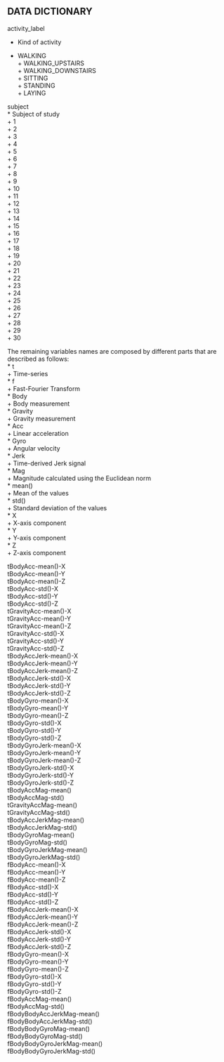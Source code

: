 ## DATA DICTIONARY

activity_label  
* Kind of activity  
+ WALKING  
        + WALKING_UPSTAIRS  
        + WALKING_DOWNSTAIRS  
        + SITTING  
        + STANDING  
        + LAYING  
  
subject  
    * Subject of study  
        + 1  
        + 2  
        + 3  
        + 4  
        + 5  
        + 6  
        + 7  
        + 8  
        + 9  
        + 10  
        + 11  
        + 12  
        + 13  
        + 14  
        + 15  
        + 16  
        + 17  
        + 18  
        + 19  
        + 20  
        + 21  
        + 22  
        + 23  
        + 24  
        + 25  
        + 26  
        + 27  
        + 28  
        + 29  
        + 30  
  
The remaining variables names are composed by different parts that are described as follows:  
    * t  
        + Time-series  
    * f  
        + Fast-Fourier Transform  
    * Body  
        + Body measurement  
    * Gravity  
        + Gravity measurement  
    * Acc  
        + Linear acceleration  
    * Gyro  
        + Angular velocity  
    * Jerk  
        + Time-derived Jerk signal  
    * Mag  
        + Magnitude calculated using the Euclidean norm  
    * mean()  
        + Mean of the values  
    * std()  
        + Standard deviation of the values  
    * X  
        + X-axis component  
    * Y  
        + Y-axis component  
    * Z  
        + Z-axis component  
  
tBodyAcc-mean()-X  
tBodyAcc-mean()-Y  
tBodyAcc-mean()-Z  
tBodyAcc-std()-X  
tBodyAcc-std()-Y  
tBodyAcc-std()-Z  
tGravityAcc-mean()-X  
tGravityAcc-mean()-Y  
tGravityAcc-mean()-Z  
tGravityAcc-std()-X  
tGravityAcc-std()-Y  
tGravityAcc-std()-Z  
tBodyAccJerk-mean()-X  
tBodyAccJerk-mean()-Y  
tBodyAccJerk-mean()-Z  
tBodyAccJerk-std()-X  
tBodyAccJerk-std()-Y  
tBodyAccJerk-std()-Z  
tBodyGyro-mean()-X  
tBodyGyro-mean()-Y  
tBodyGyro-mean()-Z  
tBodyGyro-std()-X  
tBodyGyro-std()-Y  
tBodyGyro-std()-Z  
tBodyGyroJerk-mean()-X  
tBodyGyroJerk-mean()-Y  
tBodyGyroJerk-mean()-Z  
tBodyGyroJerk-std()-X  
tBodyGyroJerk-std()-Y  
tBodyGyroJerk-std()-Z  
tBodyAccMag-mean()  
tBodyAccMag-std()  
tGravityAccMag-mean()  
tGravityAccMag-std()  
tBodyAccJerkMag-mean()  
tBodyAccJerkMag-std()  
tBodyGyroMag-mean()  
tBodyGyroMag-std()  
tBodyGyroJerkMag-mean()  
tBodyGyroJerkMag-std()  
fBodyAcc-mean()-X  
fBodyAcc-mean()-Y  
fBodyAcc-mean()-Z  
fBodyAcc-std()-X  
fBodyAcc-std()-Y  
fBodyAcc-std()-Z  
fBodyAccJerk-mean()-X  
fBodyAccJerk-mean()-Y  
fBodyAccJerk-mean()-Z  
fBodyAccJerk-std()-X  
fBodyAccJerk-std()-Y  
fBodyAccJerk-std()-Z  
fBodyGyro-mean()-X  
fBodyGyro-mean()-Y  
fBodyGyro-mean()-Z  
fBodyGyro-std()-X  
fBodyGyro-std()-Y  
fBodyGyro-std()-Z  
fBodyAccMag-mean()  
fBodyAccMag-std()  
fBodyBodyAccJerkMag-mean()  
fBodyBodyAccJerkMag-std()  
fBodyBodyGyroMag-mean()  
fBodyBodyGyroMag-std()    
fBodyBodyGyroJerkMag-mean()  
fBodyBodyGyroJerkMag-std()  
